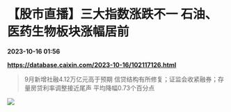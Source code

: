 # 【股市直播】三大指数涨跌不一 石油、医药生物板块涨幅居前

**2023-10-16 01:56**

**https://database.caixin.com/2023-10-16/102117126.html**

> 9月新增社融4.12万亿元高于预期 信贷结构有所修复；证监会收紧融券；存量房贷利率调整接近尾声 平均降幅0.73个百分点

  

![](https://img.caixin.com/2023-10-16/169742056895746_840_560.jpg)